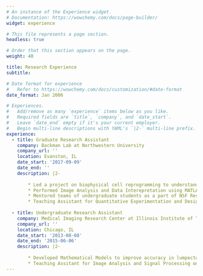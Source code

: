 ```yaml
---
# An instance of the Experience widget.
# Documentation: https://wowchemy.com/docs/page-builder/
widget: experience

# This file represents a page section.
headless: true

# Order that this section appears on the page.
weight: 40

title: Research Experience
subtitle:

# Date format for experience
#   Refer to https://wowchemy.com/docs/customization/#date-format
date_format: Jan 2006

# Experiences.
#   Add/remove as many `experience` items below as you like.
#   Required fields are `title`, `company`, and `date_start`.
#   Leave `date_end` empty if it's your current employer.
#   Begin multi-line descriptions with YAML's `|2-` multi-line prefix.
experience:
  - title: Graduate Research Assistant
    company: Backman Lab at Northwestern University
    company_url: ''
    location: Evanston, IL
    date_start: '2017-09-09'
    date_end: ''
    description: |2-
                
        * Led a project on biophysical cell reprogramming to understand the role of chromatin conformation in stem cell differentiation.
        * Performed Image Analysis and Data Interepretation using MATLAB and Python.
        * Mentored teams of undergraduate students as a part of NSF Research Experience and Mentoring Program.
        * Teaching Assistant for Quantitative Experimentation and Design.
        
  - title: Undergraduate Research Assistant
    company: Medical Imaging Research Center at Illinois Institute of Technnology
    company_url: ''
    location: Chicago, IL
    date_start: '2013-08-08'
    date_end: '2015-06-06'
    description: |2-
                
        * Developed Mathematical Models to improve accuracy in lumpectomy margin assessment protocols.
        * Teaching Assitant for Image Analysis and Signal Processing on MATLAB.
---
```

